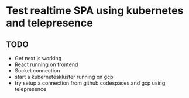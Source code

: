 # Test realtime SPA using kubernetes and telepresence

## TODO

- Get next js working
- React running on frontend
- Socket connection
- start a kuberneteskluster running on gcp
- try setup a connection from github codespaces and gcp using telepresence